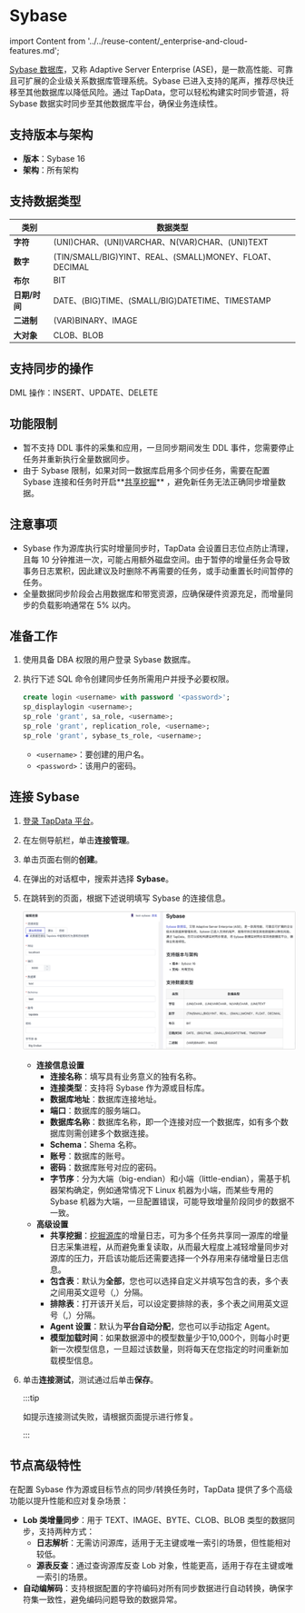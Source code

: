 # Sybase

import Content from '../../reuse-content/_enterprise-and-cloud-features.md';

<Content />

[Sybase 数据库](https://infocenter.sybase.com/help/index.jsp)，又称 Adaptive Server Enterprise (ASE)，是一款高性能、可靠且可扩展的企业级关系数据库管理系统。Sybase 已进入支持的尾声，推荐尽快迁移至其他数据库以降低风险。通过 TapData，您可以轻松构建实时同步管道，将 Sybase 数据实时同步至其他数据库平台，确保业务连续性。

## 支持版本与架构

* **版本**：Sybase 16
* **架构**：所有架构

## 支持数据类型

| **类别**      | **数据类型**                                            |
| ------------- | ------------------------------------------------------- |
| **字符**      | (UNI)CHAR、(UNI)VARCHAR、N(VAR)CHAR、(UNI)TEXT          |
| **数字**      | (TIN/SMALL/BIG)YINT、REAL、(SMALL)MONEY、FLOAT、DECIMAL |
| **布尔**      | BIT                                                     |
| **日期/时间** | DATE、(BIG)TIME、(SMALL/BIG)DATETIME、TIMESTAMP         |
| **二进制**    | (VAR)BINARY、IMAGE                                      |
| **大对象**    | CLOB、BLOB                                              |

## 支持同步的操作

DML 操作：INSERT、UPDATE、DELETE

## 功能限制

- 暂不支持 DDL 事件的采集和应用，一旦同步期间发生 DDL 事件，您需要停止任务并重新执行全量数据同步。
- 由于 Sybase 限制，如果对同一数据库启用多个同步任务，需要在配置 Sybase 连接和任务时开启**[共享挖掘](../../user-guide/advanced-settings/share-mining.md)** ，避免新任务无法正确同步增量数据。

## 注意事项

- Sybase 作为源库执行实时增量同步时，TapData 会设置日志位点防止清理，且每 10 分钟推进一次，可能占用额外磁盘空间。由于暂停的增量任务会导致事务日志累积，因此建议及时删除不再需要的任务，或手动重置长时间暂停的任务。
- 全量数据同步阶段会占用数据库和带宽资源，应确保硬件资源充足，而增量同步的负载影响通常在 5% 以内。

## <span id="prerequisites">准备工作</span>

1. 使用具备 DBA 权限的用户登录 Sybase 数据库。

2. 执行下述 SQL 命令创建同步任务所需用户并授予必要权限。

   ```sql
   create login <username> with password '<password>';
   sp_displaylogin <username>;
   sp_role 'grant', sa_role, <username>;
   sp_role 'grant', replication_role, <username>;
   sp_role 'grant', sybase_ts_role, <username>;
   ```

   * `<username>`：要创建的用户名。
   * `<password>`：该用户的密码。

## 连接 Sybase

1. [登录 TapData 平台](../../user-guide/log-in.md)。

2. 在左侧导航栏，单击**连接管理**。

3. 单击页面右侧的**创建**。

4. 在弹出的对话框中，搜索并选择 **Sybase**。

5. 在跳转到的页面，根据下述说明填写 Sybase 的连接信息。

   ![Sybase 连接设置](../../images/sybase_connection.png)

   * **连接信息设置**
     * **连接名称**：填写具有业务意义的独有名称。
     * **连接类型**：支持将 Sybase 作为源或目标库。
     * **数据库地址**：数据库连接地址。
     * **端口**：数据库的服务端口。
     * **数据库名称**：数据库名称，即一个连接对应一个数据库，如有多个数据库则需创建多个数据连接。
     * **Schema**：Shema 名称。
     * **账号**：数据库的账号。
     * **密码**：数据库账号对应的密码。
     * **字节序**：分为大端（big-endian）和小端（little-endian），需基于机器架构确定，例如通常情况下 Linux 机器为小端，而某些专用的 Sybase 机器为大端，一旦配置错误，可能导致增量阶段同步的数据不一致。
   * **高级设置**
      * **共享挖掘**：[挖掘源库](../../user-guide/advanced-settings/share-mining.md)的增量日志，可为多个任务共享同一源库的增量日志采集进程，从而避免重复读取，从而最大程度上减轻增量同步对源库的压力，开启该功能后还需要选择一个外存用来存储增量日志信息。
      * **包含表**：默认为**全部**，您也可以选择自定义并填写包含的表，多个表之间用英文逗号（,）分隔。
      * **排除表**：打开该开关后，可以设定要排除的表，多个表之间用英文逗号（,）分隔。
      * **Agent 设置**：默认为**平台自动分配**，您也可以手动指定 Agent。
      * **模型加载时间**：如果数据源中的模型数量少于10,000个，则每小时更新一次模型信息，一旦超过该数量，则将每天在您指定的时间重新加载模型信息。

6. 单击**连接测试**，测试通过后单击**保存**。

   :::tip

   如提示连接测试失败，请根据页面提示进行修复。

   :::

## 节点高级特性

在配置 Sybase 作为源或目标节点的同步/转换任务时，TapData 提供了多个高级功能以提升性能和应对复杂场景：

- **Lob 类增量同步**：用于 TEXT、IMAGE、BYTE、CLOB、BLOB 类型的数据同步，支持两种方式：
  - **日志解析**：无需访问源库，适用于无主键或唯一索引的场景，但性能相对较低。
  - **源表反查**：通过查询源库反查 Lob 对象，性能更高，适用于存在主键或唯一索引的场景。
- **自动编解码**：支持根据配置的字符编码对所有同步数据进行自动转换，确保字符集一致性，避免编码问题导致的数据异常。